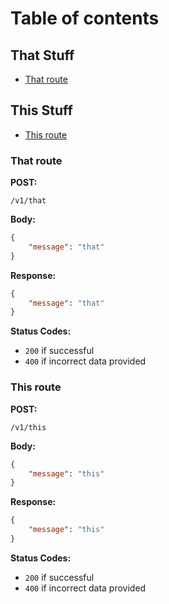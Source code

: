# Table of contents


## That Stuff
* [That route](#that-route)

## This Stuff
* [This route](#this-route)



### That route

**POST:**
```
/v1/that
```

**Body:**
```json
{
    "message": "that"
}
```

**Response:**
```json
{
    "message": "that"
}
```

**Status Codes:**
* `200` if successful
* `400` if incorrect data provided


### This route

**POST:**
```
/v1/this
```

**Body:**
```json
{
    "message": "this"
}
```

**Response:**
```json
{
    "message": "this"
}
```

**Status Codes:**
* `200` if successful
* `400` if incorrect data provided
